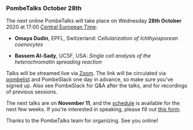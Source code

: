### PombeTalks October 28th
<!-- newsfeed_thumbnail: PombeTalks32px.png -->

The next online PombeTalks will take place on Wednesday **28th October**
2020 at 17:00 [Central European
Time](https://greenwichmeantime.com/time-zone/europe/european-union/central-european-time/):

- **Omaya Dudin**, EPFL, Switzerland: *Cellularization of Ichthyosporean coenocytes*

- **Bassem Al-Sady**, UCSF, USA: *Single cell analysis of the heterochromatin spreading reaction*

Talks will be streamed live via [Zoom](https://zoom.us/). The link
will be circulated via
[pombelist](https://lists.cam.ac.uk/mailman/listinfo/ucam-pombelist)
and PombeSlack one day in advance, so make sure you've signed up. Also
see PombeSlack for Q&A after the talks, and for recordings of previous
sessions.

The next talks are on **November 11**, and the [schedule](https://researchseminars.org/seminar/pombeTalks) is
available for the next few weeks. If you're interested in speaking, please fill out [this
form](https://docs.google.com/forms/d/e/1FAIpQLSdjnkJfadUwM2eKIBJBQXeLt3aOfzrQEb3D8lvNym1g93DIRQ/viewform).

Thanks to the PombeTalks team for organizing. See you online!

